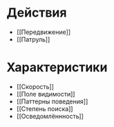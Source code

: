 # Действия
- [[Передвижение]]
- [[Патруль]]
# Характеристики
- [[Скорость]]
- [[Поле видимости]]
- [[Паттерны поведения]]
- [[Степень поиска]]
- [[Осведомлённность]]
